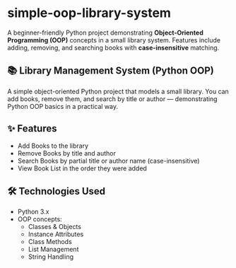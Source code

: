 # simple-oop-library-system
A beginner-friendly Python project demonstrating **Object-Oriented Programming (OOP)** concepts in a small library system. Features include adding, removing, and searching books with **case-insensitive** matching.

## 📚 Library Management System (Python OOP)
A simple object-oriented Python project that models a small library.
You can add books, remove them, and search by title or author — demonstrating Python OOP basics in a practical way.

## ✨ Features
- Add Books to the library
- Remove Books by title and author
- Search Books by partial title or author name (case-insensitive)
- View Book List in the order they were added

## 🛠 Technologies Used
- Python 3.x
- OOP concepts:
  - Classes & Objects
  - Instance Attributes
  - Class Methods
  - List Management
  - String Handling
